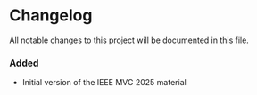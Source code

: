 # Changelog

All notable changes to this project will be documented in this file.

### Added

- Initial version of the IEEE MVC 2025 material
